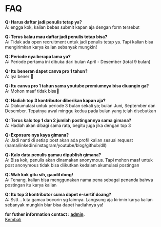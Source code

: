 # FAQ

**Q: Harus daftar jadi penulis tetap ya?**\
A: engga kok, kalian bebas submit kapan aja dengan form tersebut

**Q: Terus kalau mau daftar jadi penulis tetap bisa?**\
A: Tidak ada open recruitment untuk jadi penulis tetap ya. Tapi kalian bisa mengirimkan karya kalian sebanyak mungkin!

**Q: Periode nya berapa lama ya?**\
A: Periode pertama ini dibuka dari bulan April - Desember (total 9 bulan)

**Q: Itu beneran dapet canva pro 1 tahun?**\
A: Iya bener 🤤

**Q: Itu canva pro 1 tahun sama youtube premiumnya bisa diuangin ga?**\
A: Mohon maaf tidak bisa🙏

**Q: Hadiah top 3 kontributor diberikan kapan aja?**\
A: Diakumulasi untuk periode 3 bulan sekali ya; bulan Juni, September dan Desember. Tepatnya awal minggu kedua pada bulan yang telah disebutkan

**Q: Terus kalo top 1 dan 2 jumlah postingannya sama gimana?**\
A: Hadiah akan dibagi sama rata, begitu juga jika dengan top 3

**Q: Exposure nya kaya gimana?**\
A: Jadi nanti di setiap post akan ada profil kalian sesuai request (nama/linkedin/instagram/youtube/blog/github/dll)

**Q: Kalo data penulis gamau dipublish gimana?**\
A: Bisa kok, penulis akan dinamakan anonymous. Tapi mohon maaf untuk post anonymous tidak bisa diikutkan kedalam akumulasi postingan

**Q: Wah kok gitu sih, gaadil dong!**\
A: Tenang, kalian bisa menggunakan nama pena sebagai penanda bahwa postingan itu karya kalian

**Q: Itu top 3 kontributor cuma dapet e-sertif doang?**\
A: Sstt... kita gamau bocorin yg lainnya. Langsung aja kirimin karya kalian sebanyak mungkin biar bisa dapet hadiahnya ya!

**for futher information contact : [admin](https://wa.me/6289638065793?text=mau+nanya+tentang+blog+dong).**\
[Kembali](https://github.com/GajAhmadaaa/HIMTIBLOG)
